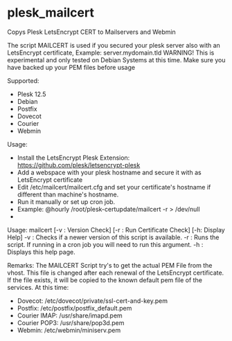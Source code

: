 # plesk_mailcert
Copys Plesk LetsEncrypt CERT to Mailservers and Webmin

The script MAILCERT is used if you secured your plesk server also with an LetsEncrypt certificate, Example: server.mydomain.tld
WARNING! This is experimental and only tested on Debian Systems at this time. Make sure you have backed up your PEM files before usage

Supported:
- Plesk 12.5
- Debian
- Postfix
- Dovecot
- Courier
- Webmin

Usage:
- Install the LetsEncrypt Plesk Extension: https://github.com/plesk/letsencrypt-plesk
- Add a webspace with your plesk hostname and secure it with as LetsEncrypt certificate
- Edit /etc/mailcert/mailcert.cfg and set your certificate's hostname if different than machine's hostname.
- Run it manually or set up cron job.
- Example: @hourly /root/plesk-certupdate/mailcert -r > /dev/null
- 
Usage: mailcert [-v : Version Check] [-r : Run Certificate Check] [-h: Display Help]
 -v : Checks if a newer version of this script is available.
 -r : Runs the script. If running in a cron job you will need to run this argument.
 -h : Displays this help page.


Remarks:
The MAILCERT Script try's to get the actual PEM File from the vhost. This file is changed after each renewal of the LetsEncrypt certificate. If the file exists, it will be copied to the known default pem file of the services.
At this time:
- Dovecot: /etc/dovecot/private/ssl-cert-and-key.pem
- Postfix: /etc/postfix/postfix_default.pem 
- Courier IMAP: /usr/share/imapd.pem
- Courier POP3: /usr/share/pop3d.pem
- Webmin: /etc/webmin/miniserv.pem
